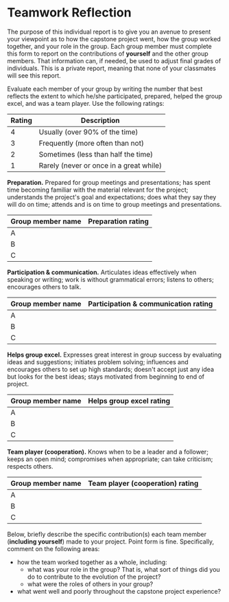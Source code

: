 # Teamwork Reflection

The purpose of this individual report is to give you an avenue to present your viewpoint as to how the capstone project went, how the group worked together, and your role in the group. Each group member must complete this form to report on the contributions of **yourself** and the other group members. That information can, if needed, be used to adjust final grades of individuals. This is a private report, meaning that none of your classmates will see this report.

Evaluate	each	member	of	your	group	by	writing	the	number	that	best	reflects	the	extent	to	which	he/she
participated,	prepared,	helped	the	group	excel,	and	was	a	team	player.	Use	the	following	ratings:

| Rating | Description                                 |
|--------|---------------------------------------------|
| 4	     | Usually	(over	90%	of	the	time)            |
| 3	     | Frequently	(more	often	than	not)           |
| 2	     | Sometimes	(less	than	half	the	time)      |
| 1	     | Rarely	(never	or	once	in	a	great	while) |


**Preparation.**	Prepared	for	 group	meetings and presentations;	has spent time becoming familiar with the material relevant for the project; understands the project's goal and expectations;	does what they say they will do on time;	attends	and	is	on	time	to	group	meetings and presentations.

| Group member name | Preparation rating |
|-------------------|--------|
| A                  |        |
| B                  |        |
| C                  |        |

**Participation	&	communication.**	Articulates	ideas	effectively	when speaking	or	writing;	work	is without	grammatical	errors;	listens	to	others;	encourages	others	to	talk.

| Group member name | Participation	&	communication rating |
|-------------------|--------|
|  A                 |        |
| B                  |        |
|  C                 |        |

**Helps	group	excel.**	Expresses	great	interest	in	group	success	by	evaluating
ideas	and	suggestions;	initiates	problem	solving;	influences	and	encourages
others	to	set	up	high	standards;	doesn't	accept	just	any	idea	but	looks	for
the	best	ideas;	stays	motivated	from	beginning	to	end	of	project.

| Group member name | Helps	group	excel rating |
|-------------------|--------|
| A                  |        |
|  B                 |        |
|  C                 |        |

**Team	player	(cooperation).**	Knows	when	to	be	a	leader
and	a	follower;	keeps	an	open	mind;	compromises	when
appropriate;	can	take	criticism;	respects	others.

| Group member name | Team	player (cooperation) rating |
|-------------------|--------|
|  A                 |        |
|  B                 |        |
|  C                 |        |


Below,	briefly	describe	the	specific	contribution(s)	each	team	member (**including yourself**)	made	to	your	project.	Point form	is	fine.	Specifically, comment on the following areas:

- how the team worked together as a whole, including:
    - what was your role in the group? That is, what sort of things did you do to contribute to the evolution of the project?
    - what were the roles of others in your group?
- what went well and poorly throughout the capstone project experience?

